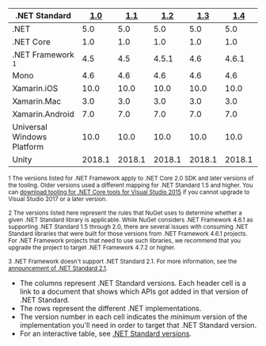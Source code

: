 | .NET Standard              | [1.0]  | [1.1]  | [1.2] | [1.3] | [1.4] | [1.5]              | [1.6]              | [2.0]               | [2.1] |
|----------------------------|--------|--------|-------|-------|-------|--------------------|--------------------|---------------------|---------------------
| .NET                       | 5.0    | 5.0    | 5.0   | 5.0   | 5.0   | 5.0                | 5.0                | 5.0                 | 5.0 |
| .NET Core                  | 1.0    | 1.0    | 1.0   | 1.0   | 1.0   | 1.0                | 1.0                | 2.0                 | 3.0 |
| .NET Framework <sup>1</sup>| 4.5    | 4.5    | 4.5.1 | 4.6   | 4.6.1 | 4.6.1 <sup>2</sup> | 4.6.1 <sup>2</sup> | 4.6.1 <sup>2</sup>  | N/A<sup>3</sup> |
| Mono                       | 4.6    | 4.6    | 4.6   | 4.6   | 4.6   | 4.6                | 4.6                | 5.4                 | 6.4 |
| Xamarin.iOS                | 10.0   | 10.0   | 10.0  | 10.0  | 10.0  | 10.0               | 10.0               | 10.14               | 12.16 |
| Xamarin.Mac                | 3.0    | 3.0    | 3.0   | 3.0   | 3.0   | 3.0                | 3.0                | 3.8                 | 5.16 |
| Xamarin.Android            | 7.0    | 7.0    | 7.0   | 7.0   | 7.0   | 7.0                | 7.0                | 8.0                 | 10.0 |
| Universal Windows Platform | 10.0   | 10.0   | 10.0  | 10.0  | 10.0  | 10.0.16299         | 10.0.16299         | 10.0.16299          | TBD |
| Unity                      | 2018.1 | 2018.1 | 2018.1| 2018.1| 2018.1| 2018.1             |  2018.1            | 2018.1              | TBD |

<sup>1 The versions listed for .NET Framework apply to .NET Core 2.0 SDK and later versions of the tooling. Older versions used a different mapping for .NET Standard 1.5 and higher. You can [download tooling for .NET Core tools for Visual Studio 2015](https://github.com/dotnet/core/blob/main/release-notes/download-archive.md) if you cannot upgrade to Visual Studio 2017 or a later version.</sup>

<sup>2 The versions listed here represent the rules that NuGet uses to determine whether a given .NET Standard library is applicable. While NuGet considers .NET Framework 4.6.1 as supporting .NET Standard 1.5 through 2.0, there are several issues with consuming .NET Standard libraries that were built for those versions from .NET Framework 4.6.1 projects. For .NET Framework projects that need to use such libraries, we recommend that you upgrade the project to target .NET Framework 4.7.2 or higher.</sup>

<sup>3 .NET Framework doesn't support .NET Standard 2.1. For more information, see the [announcement of .NET Standard 2.1](https://devblogs.microsoft.com/dotnet/announcing-net-standard-2-1/).</sup>

- The columns represent .NET Standard versions. Each header cell is a link to a document that shows which APIs got added in that version of .NET Standard.
- The rows represent the different .NET implementations.
- The version number in each cell indicates the *minimum* version of the implementation you'll need in order to target that .NET Standard version.
- For an interactive table, see [.NET Standard versions](https://dotnet.microsoft.com/platform/dotnet-standard#versions).

[1.0]: https://github.com/dotnet/standard/blob/master/docs/versions/netstandard1.0.md
[1.1]: https://github.com/dotnet/standard/blob/master/docs/versions/netstandard1.1.md
[1.2]: https://github.com/dotnet/standard/blob/master/docs/versions/netstandard1.2.md
[1.3]: https://github.com/dotnet/standard/blob/master/docs/versions/netstandard1.3.md
[1.4]: https://github.com/dotnet/standard/blob/master/docs/versions/netstandard1.4.md
[1.5]: https://github.com/dotnet/standard/blob/master/docs/versions/netstandard1.5.md
[1.6]: https://github.com/dotnet/standard/blob/master/docs/versions/netstandard1.6.md
[2.0]: https://github.com/dotnet/standard/blob/master/docs/versions/netstandard2.0.md
[2.1]: https://github.com/dotnet/standard/blob/master/docs/versions/netstandard2.1.md
